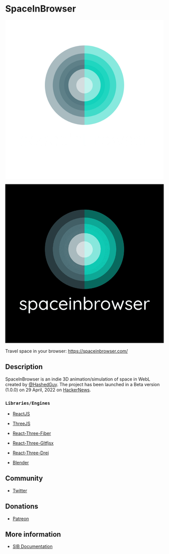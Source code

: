 # SpaceInBrowser

![SIB Logo](/public/logo/logo_transparent_50.png#gh-dark-mode-only)

![SIB Logo](/public/logo/twitter_profile_image.png#gh-light-mode-only)

Travel space in your browser: https://spaceinbrowser.com/ 

## Description

SpaceInBrowser is an indie 3D animation/simulation of space in WebL created by [@HashedGuy](https://github.com/HashedGuy). The project has been launched in a Beta version (1.0.0) on 29 April, 2022 on [HackerNews](https://news.ycombinator.com/item?id=31204353).

### `Libraries/Engines`

- [ReactJS](https://reactjs.org/docs/getting-started.html)

- [ThreeJS](https://threejs.org/docs/)

- [React-Three-Fiber](https://github.com/pmndrs/react-three-fiber)

- [React-Three-Gltfjsx](https://github.com/pmndrs/gltfjsx)

- [React-Three-Drei](https://github.com/pmndrs/drei)

- [Blender](https://www.blender.org/)

## Community

- [Twitter](https://twitter.com/spaceinbrowser)

## Donations

- [Patreon](https://www.patreon.com/spaceinbrowser)

## More information

- [SIB Documentation](https://sib1.netlify.app/docs)
